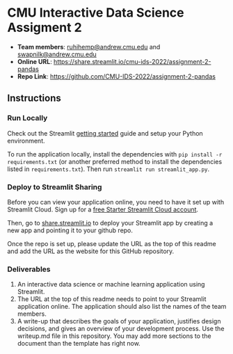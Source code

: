 # CMU Interactive Data Science Assigment 2

* **Team members**: ruhihemp@andrew.cmu.edu and swapnilk@andrew.cmu.edu 
* **Online URL**: https://share.streamlit.io/cmu-ids-2022/assignment-2-pandas 
* **Repo Link**: https://github.com/CMU-IDS-2022/assignment-2-pandas
## Instructions

### Run Locally

Check out the Streamlit [getting started](https://docs.streamlit.io/en/stable/getting_started.html) guide and setup your Python environment.

To run the application locally, install the dependencies with `pip install -r requirements.txt` (or another preferred method to install the dependencies listed in `requirements.txt`). Then run `streamlit run streamlit_app.py`.

### Deploy to Streamlit Sharing

Before you can view your application online, you need to have it set up with Streamlit Cloud. 
Sign up for a [free Starter Streamlit Cloud account](https://streamlit.io/cloud). 

Then, go to [share.streamlit.io](https://share.streamlit.io) to deploy your Streamlit app by creating a new app and pointing it to your github repo.

Once the repo is set up, please update the URL as the top of this readme and add the URL as the website for this GitHub repository.

### Deliverables

 1. An interactive data science or machine learning application using Streamlit.
 2. The URL at the top of this readme needs to point to your Streamlit application online. The application should also list the names of the team members.
 3. A write-up that describes the goals of your application, justifies design decisions, and gives an overview of your development process. Use the writeup.md file in this repository. You may add more sections to the document than the template has right now.



